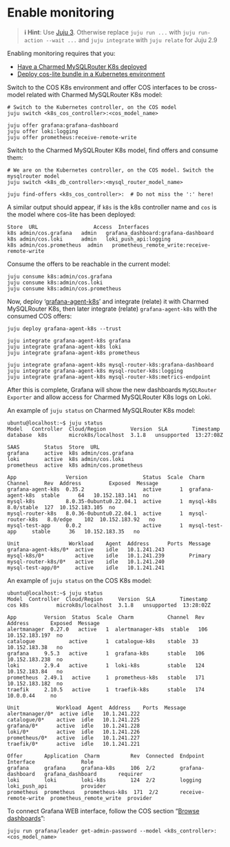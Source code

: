 # Enable monitoring

> **:information_source: Hint**: Use [Juju 3](/t/5064). Otherwise replace `juju run ...` with `juju run-action --wait ...` and `juju integrate` with `juju relate` for Juju 2.9

Enabling monitoring requires that you:

* [Have a Charmed MySQLRouter K8s deployed](https://charmhub.io/mysql-router/docs/t-deploy-charm?channel=dpe/edge)
* [Deploy cos-lite bundle in a Kubernetes environment](https://charmhub.io/topics/canonical-observability-stack/tutorials/install-microk8s)

Switch to the COS K8s environment and offer COS interfaces to be cross-model related with Charmed MySQLRouter K8s model:

```shell
# Switch to the Kubernetes controller, on the COS model
juju switch <k8s_cos_controller>:<cos_model_name>

juju offer grafana:grafana-dashboard
juju offer loki:logging
juju offer prometheus:receive-remote-write
```

Switch to the Charmed MySQLRouter K8s model, find offers and consume them:

```shell
# We are on the Kubernetes controller, on the COS model. Switch the mysqlrouter model
juju switch <k8s_db_controller>:<mysql_router_model_name>

juju find-offers <k8s_cos_controller>:  # Do not miss the ':' here!
```

A similar output should appear, if `k8s` is the k8s controller name and `cos` is the model where cos-lite has been deployed:

```shell
Store  URL               	Access  Interfaces
k8s	admin/cos.grafana 	admin   grafana_dashboard:grafana-dashboard
k8s	admin/cos.loki    	admin   loki_push_api:logging
k8s	admin/cos.prometheus  admin   prometheus_remote_write:receive-remote-write
```

Consume the offers to be reachable in the current model:

```shell
juju consume k8s:admin/cos.grafana
juju consume k8s:admin/cos.loki
juju consume k8s:admin/cos.prometheus
```

Now, deploy ‘[grafana-agent-k8s](https://charmhub.io/grafana-agent-k8s)’ and integrate (relate) it with Charmed MySQLRouter K8s, then later integrate (relate) `grafana-agent-k8s` with the consumed COS offers:

```shell
juju deploy grafana-agent-k8s --trust

juju integrate grafana-agent-k8s grafana
juju integrate grafana-agent-k8s loki
juju integrate grafana-agent-k8s prometheus

juju integrate grafana-agent-k8s mysql-router-k8s:grafana-dashboard
juju integrate grafana-agent-k8s mysql-router-k8s:logging
juju integrate grafana-agent-k8s mysql-router-k8s:metrics-endpoint
```

After this is complete, Grafana will show the new dashboards `MySQLRouter Exporter` and allow access for Charmed MySQLRouter K8s logs on Loki.

An example of `juju status` on Charmed MySQLRouter K8s model:

```shell
ubuntu@localhost:~$ juju status
Model 	Controller  Cloud/Region    	Version  SLA      	Timestamp
database  k8s     	microk8s/localhost  3.1.8	unsupported  13:27:08Z

SAAS    	Status  Store  URL
grafana 	active  k8s	admin/cos.grafana
loki    	active  k8s	admin/cos.loki
prometheus  active  k8s	admin/cos.prometheus

App            	   Version              	Status  Scale  Charm           	  Channel 	  Rev  Address     	   Exposed  Message
grafana-agent-k8s  0.35.2               	active  	1  grafana-agent-k8s  stable   	  64   10.152.183.141  no  	 
mysql-k8s      	   8.0.35-0ubuntu0.22.04.1  active  	1  mysql-k8s      	  8.0/stable  127  10.152.183.105  no  	 
mysql-router-k8s   8.0.36-0ubuntu0.22.04.1  active  	1  mysql-router-k8s   8.0/edge	  102  10.152.183.92   no  	 
mysql-test-app 	   0.0.2                	active  	1  mysql-test-app 	  stable   	  36   10.152.183.35   no  	 

Unit              	Workload    Agent  Address   	Ports  Message
grafana-agent-k8s/0*  active	idle   10.1.241.243    	 
mysql-k8s/0*      	  active	idle   10.1.241.239        Primary
mysql-router-k8s/0*   active	idle   10.1.241.240    	 
mysql-test-app/0* 	  active	idle   10.1.241.241    	 
```

An example of `juju status` on the COS K8s model:

```shell
ubuntu@localhost:~$ juju status
Model  Controller  Cloud/Region    	Version  SLA      	Timestamp
cos	k8s     	microk8s/localhost  3.1.8	unsupported  13:28:02Z

App       	Version  Status  Scale  Charm         	Channel  Rev  Address     	Exposed  Message
alertmanager  0.27.0   active  	1  alertmanager-k8s  stable   106  10.152.183.197  no  	 
catalogue          	active  	1  catalogue-k8s 	stable	33  10.152.183.38   no  	 
grafana   	9.5.3	active  	1  grafana-k8s   	stable   106  10.152.183.238  no  	 
loki      	2.9.4	active  	1  loki-k8s      	stable   124  10.152.183.84   no  	 
prometheus	2.49.1   active  	1  prometheus-k8s	stable   171  10.152.183.182  no  	 
traefik   	2.10.5   active  	1  traefik-k8s   	stable   174  10.0.0.44   	no  	 

Unit         	Workload  Agent  Address   	Ports  Message
alertmanager/0*  active	idle   10.1.241.222    	 
catalogue/0* 	active	idle   10.1.241.225    	 
grafana/0*   	active	idle   10.1.241.228    	 
loki/0*      	active	idle   10.1.241.226    	 
prometheus/0*	active	idle   10.1.241.227    	 
traefik/0*   	active	idle   10.1.241.221    	 

Offer   	Application  Charm       	Rev  Connected  Endpoint          	Interface            	Role
grafana 	grafana  	grafana-k8s 	106  2/2    	grafana-dashboard 	grafana_dashboard    	requirer
loki    	loki     	loki-k8s    	124  2/2    	logging           	loki_push_api        	provider
prometheus  prometheus   prometheus-k8s  171  2/2    	receive-remote-write  prometheus_remote_write  provider
```

To connect Grafana WEB interface, follow the COS section “[Browse dashboards](https://charmhub.io/topics/canonical-observability-stack/tutorials/install-microk8s#heading--browse-dashboards)”:

```shell
juju run grafana/leader get-admin-password --model <k8s_controller>:<cos_model_name>
```